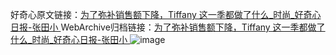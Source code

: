 好奇心原文链接：[为了弥补销售额下降，Tiffany 这一季都做了什么_时尚_好奇心日报-张田小 ](https://www.qdaily.com/articles/10211.html)
WebArchive归档链接：[为了弥补销售额下降，Tiffany 这一季都做了什么_时尚_好奇心日报-张田小 ](http://web.archive.org/web/20190623155837/https://www.qdaily.com/articles/10211.html)
![image](http://ww3.sinaimg.cn/large/007d5XDply1g3vvjr8k2mj30u02mxe81)